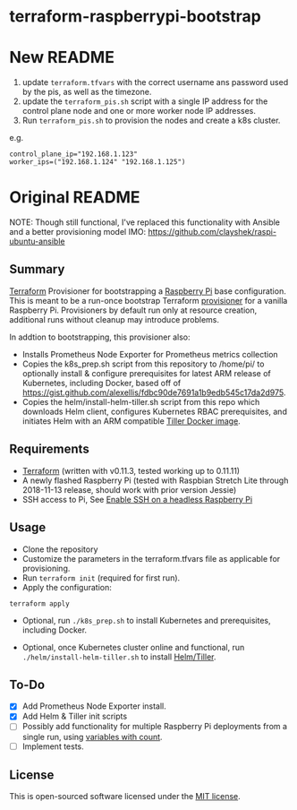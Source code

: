 # terraform-raspberrypi-bootstrap

# New README

1. update `terraform.tfvars` with the correct username ans password
   used by the pis, as well as the timezone.
2. update the `terraform_pis.sh` script with a single IP address for the control plane node and
   one or more worker node IP addresses.
3. Run `terraform_pis.sh` to provision the nodes and create a k8s cluster.

e.g.
```
control_plane_ip="192.168.1.123"
worker_ips=("192.168.1.124" "192.168.1.125")
```

# Original README
NOTE: Though still functional, I've replaced this functionality with Ansible and a better provisioning model IMO: https://github.com/clayshek/raspi-ubuntu-ansible

## Summary

<a href="https://www.terraform.io/">Terraform</a> Provisioner for bootstrapping a <a href="https://www.raspberrypi.org">Raspberry Pi</a> base configuration. This is meant to be a run-once bootstrap Terraform <a href="https://www.terraform.io/docs/provisioners/index.html">provisioner</a> for a vanilla Raspberry Pi. Provisioners by default run only at resource creation, additional runs without cleanup may introduce problems.

In addtion to bootstrapping, this provisioner also:

- Installs Prometheus Node Exporter for Prometheus metrics collection
- Copies the k8s_prep.sh script from this repository to /home/pi/ to optionally install & configure prerequisites for latest ARM release of Kubernetes, including Docker, based off of https://gist.github.com/alexellis/fdbc90de7691a1b9edb545c17da2d975. 
- Copies the helm/install-helm-tiller.sh script from this repo which downloads Helm client, configures Kubernetes RBAC prerequisites, and initiates Helm with an ARM compatible <a href="https://cloud.docker.com/repository/docker/clayshek/tiller-arm">Tiller Docker image</a>. 


## Requirements

- <a href="https://www.terraform.io/downloads.html">Terraform</a> (written with v0.11.3, tested working up to 0.11.11)
- A newly flashed Raspberry Pi (tested with Raspbian Stretch Lite through 2018-11-13 release, should work with prior version Jessie)
- SSH access to Pi, See <a href="https://www.raspberrypi.org/documentation/remote-access/ssh/">Enable SSH on a headless Raspberry Pi</a>

## Usage

- Clone the repository
- Customize the parameters in the terraform.tfvars file as applicable for provisioning.
- Run <code>terraform init</code> (required for first run). 
- Apply the configuration:

```
terraform apply
```

- Optional, run <code>./k8s_prep.sh</code> to install Kubernetes and prerequisites, including Docker. 

- Optional, once Kubernetes cluster online and functional, run <code>./helm/install-helm-tiller.sh</code> to install <a href="https://docs.helm.sh/">Helm/Tiller</a>.

## To-Do

 - [X] Add Prometheus Node Exporter install.
 - [X] Add Helm & Tiller init scripts
 - [ ] Possibly add functionality for multiple Raspberry Pi deployments from a single run, using <a href="https://www.terraform.io/docs/configuration/resources.html#using-variables-with-count">variables with count</a>.
 - [ ] Implement tests.

 ## License

This is open-sourced software licensed under the [MIT license](http://opensource.org/licenses/MIT).

